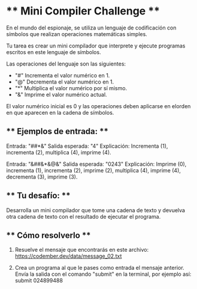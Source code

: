 # ** Mini Compiler Challenge **
En el mundo del espionaje, se utiliza un lenguaje de codificación con símbolos que realizan operaciones matemáticas simples.

Tu tarea es crear un mini compilador que interprete y ejecute programas escritos en este lenguaje de símbolos.

Las operaciones del lenguaje son las siguientes:

- "#" Incrementa el valor numérico en 1.
- "@" Decrementa el valor numérico en 1.
- "*" Multiplica el valor numérico por sí mismo.
- "&" Imprime el valor numérico actual.

El valor numérico inicial es 0 y las operaciones deben aplicarse en elorden en que aparecen en la cadena de símbolos.

## ** Ejemplos de entrada: **
Entrada: "##*&"
Salida esperada: "4"
Explicación: Incrementa (1), incrementa (2), multiplica (4), imprime (4).

Entrada: "&##&*&@&"
Salida esperada: "0243"
Explicación: Imprime (0), incrementa (1), incrementa (2), imprime (2), multiplica (4), imprime (4), decrementa (3), imprime (3).

## ** Tu desafío: **
Desarrolla un mini compilador que tome una cadena de texto y devuelva otra cadena de texto con el resultado de ejecutar el programa.

## ** Cómo resolverlo **
1. Resuelve el mensaje que encontrarás en este archivo: https://codember.dev/data/message_02.txt

2. Crea un programa al que le pases como entrada el mensaje anterior. Envía la salida con el comando "submit" en la terminal, por ejemplo así:
submit 024899488
